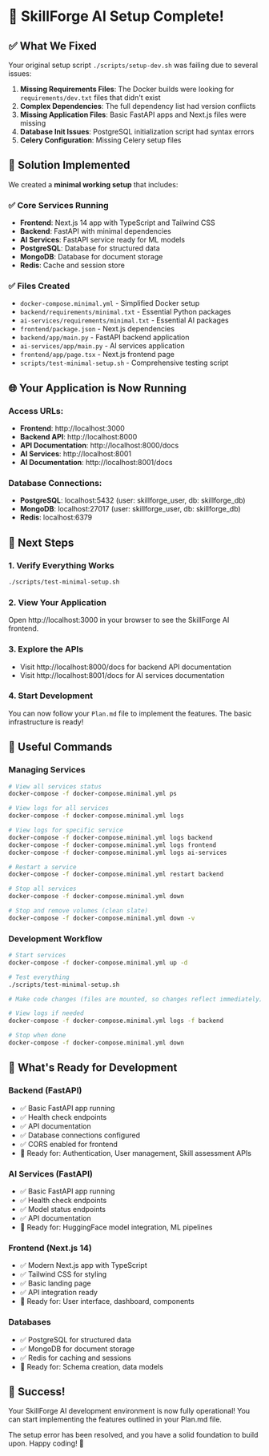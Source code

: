 # 🎉 SkillForge AI Setup Complete!

## ✅ What We Fixed

Your original setup script `./scripts/setup-dev.sh` was failing due to several issues:

1. **Missing Requirements Files**: The Docker builds were looking for `requirements/dev.txt` files that didn't exist
2. **Complex Dependencies**: The full dependency list had version conflicts
3. **Missing Application Files**: Basic FastAPI apps and Next.js files were missing
4. **Database Init Issues**: PostgreSQL initialization script had syntax errors
5. **Celery Configuration**: Missing Celery setup files

## 🔧 Solution Implemented

We created a **minimal working setup** that includes:

### ✅ Core Services Running
- **Frontend**: Next.js 14 app with TypeScript and Tailwind CSS
- **Backend**: FastAPI with minimal dependencies
- **AI Services**: FastAPI service ready for ML models
- **PostgreSQL**: Database for structured data
- **MongoDB**: Database for document storage
- **Redis**: Cache and session store

### ✅ Files Created
- `docker-compose.minimal.yml` - Simplified Docker setup
- `backend/requirements/minimal.txt` - Essential Python packages
- `ai-services/requirements/minimal.txt` - Essential AI packages
- `frontend/package.json` - Next.js dependencies
- `backend/app/main.py` - FastAPI backend application
- `ai-services/app/main.py` - AI services application
- `frontend/app/page.tsx` - Next.js frontend page
- `scripts/test-minimal-setup.sh` - Comprehensive testing script

## 🌐 Your Application is Now Running

### Access URLs:
- **Frontend**: http://localhost:3000
- **Backend API**: http://localhost:8000
- **API Documentation**: http://localhost:8000/docs
- **AI Services**: http://localhost:8001
- **AI Documentation**: http://localhost:8001/docs

### Database Connections:
- **PostgreSQL**: localhost:5432 (user: skillforge_user, db: skillforge_db)
- **MongoDB**: localhost:27017 (user: skillforge_user, db: skillforge_db)
- **Redis**: localhost:6379

## 🚀 Next Steps

### 1. Verify Everything Works
```bash
./scripts/test-minimal-setup.sh
```

### 2. View Your Application
Open http://localhost:3000 in your browser to see the SkillForge AI frontend.

### 3. Explore the APIs
- Visit http://localhost:8000/docs for backend API documentation
- Visit http://localhost:8001/docs for AI services documentation

### 4. Start Development
You can now follow your `Plan.md` file to implement the features. The basic infrastructure is ready!

## 🔧 Useful Commands

### Managing Services
```bash
# View all services status
docker-compose -f docker-compose.minimal.yml ps

# View logs for all services
docker-compose -f docker-compose.minimal.yml logs

# View logs for specific service
docker-compose -f docker-compose.minimal.yml logs backend
docker-compose -f docker-compose.minimal.yml logs frontend
docker-compose -f docker-compose.minimal.yml logs ai-services

# Restart a service
docker-compose -f docker-compose.minimal.yml restart backend

# Stop all services
docker-compose -f docker-compose.minimal.yml down

# Stop and remove volumes (clean slate)
docker-compose -f docker-compose.minimal.yml down -v
```

### Development Workflow
```bash
# Start services
docker-compose -f docker-compose.minimal.yml up -d

# Test everything
./scripts/test-minimal-setup.sh

# Make code changes (files are mounted, so changes reflect immediately)

# View logs if needed
docker-compose -f docker-compose.minimal.yml logs -f backend

# Stop when done
docker-compose -f docker-compose.minimal.yml down
```

## 🎯 What's Ready for Development

### Backend (FastAPI)
- ✅ Basic FastAPI app running
- ✅ Health check endpoints
- ✅ API documentation
- ✅ Database connections configured
- ✅ CORS enabled for frontend
- 🔄 Ready for: Authentication, User management, Skill assessment APIs

### AI Services (FastAPI)
- ✅ Basic FastAPI app running
- ✅ Health check endpoints
- ✅ Model status endpoints
- ✅ API documentation
- 🔄 Ready for: HuggingFace model integration, ML pipelines

### Frontend (Next.js 14)
- ✅ Modern Next.js app with TypeScript
- ✅ Tailwind CSS for styling
- ✅ Basic landing page
- ✅ API integration ready
- 🔄 Ready for: User interface, dashboard, components

### Databases
- ✅ PostgreSQL for structured data
- ✅ MongoDB for document storage
- ✅ Redis for caching and sessions
- 🔄 Ready for: Schema creation, data models

## 🎊 Success!

Your SkillForge AI development environment is now fully operational! You can start implementing the features outlined in your Plan.md file.

The setup error has been resolved, and you have a solid foundation to build upon. Happy coding! 🚀
